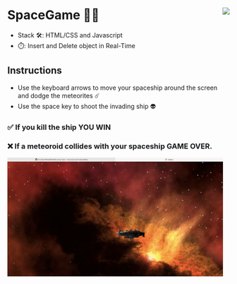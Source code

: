 # SpaceGame 🌌🚀 <img src="https://www.nebrija.com/lp/2019/inc/common/assets/img/logo_nebrija.png" height="50px" align="right" />

* Stack 🛠: HTML/CSS and Javascript
* ⏱️: Insert and Delete object in Real-Time 

## Instructions
- Use the keyboard arrows to move your spaceship around the screen and dodge the meteorites ☄️
- Use the space key to shoot the invading ship 👽
### ✅ If you kill the ship YOU WIN
### ❌ If a meteoroid collides with your spaceship GAME OVER.



<img src="https://github.com/rocioruizruiz/FrontendWeb/blob/main/SpaceGame/img/SpaceGame.gif" alt="App Screenshot" style="zoom: 70%" />

